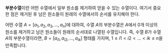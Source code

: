 **부분수열**이란 어떤 수열에서 일부 원소를 제거하여 얻을 수 있는 수열이다.
여기서 중요한 점은 제거된 후 남은 원소들이 원래의 수열에서의 순서를 유지해야 한다.

어떤 수열 $A = [a_1, a_2, a_3, ..., a_n]$에 대하여, 수열 $A$의 부분수열은 $A$에서 0개 이상의 원소를 제거하고 남은 원소들이 원래의 순서대로 나열된 수열입니다. 즉, 수열 $B$가 수열 $A$의 부분수열이라면, $B = [a_{i1}, a_{i2}, ..., a_{ik}]$ 형태를 가지며, $1 \leq i1 < i2 < ... < ik \leq n$을 만족합니다.
